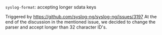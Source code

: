`syslog-format`: accepting longer sdata keys

Triggered by https://github.com/syslog-ng/syslog-ng/issues/3197
At the end of the discussion in the mentioned issue, we decided
to change the parser and accept longer than 32 character ID's.

